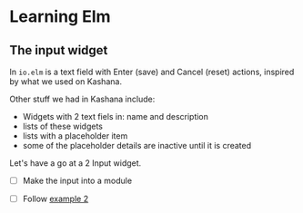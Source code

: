 <!-- 
vim: ft=ghmarkdown  spell
-->
# Learning Elm

## The input widget

In `io.elm` is a text field with Enter (save) and Cancel (reset) actions,
inspired by what we used on Kashana.

Other stuff we had in Kashana include:

- Widgets with 2 text fiels in: name and description
- lists of these widgets
- lists with a placeholder item 
- some of the placeholder details are inactive until it is created

Let's have a go at a 2 Input widget.

- [ ] Make the input into a module
- [ ] Follow [example 2](https://github.com/evancz/elm-architecture-tutorial/blob/master/examples/2/CounterPair.elm)

